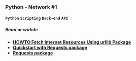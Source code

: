 ### **Python - Network #1**
**`Python`** **`Scripting`** **`Back-end`** **`API`**

##### Read or watch:
- [**HOWTO Fetch Internet Resources Using urllib Package**](https://docs.python.org/3/howto/urllib2.html)
- [**Quickstart with Requests package**](https://requests.readthedocs.io/en/latest/)
- [**Requests package**](https://pypi.org/project/requests/)
